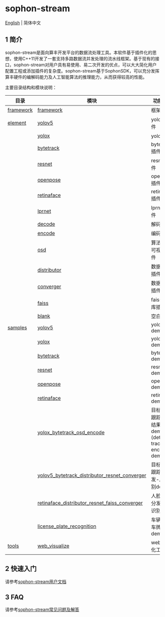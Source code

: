# sophon-stream

[English](README_EN.md) | 简体中文

## 1 简介

sophon-stream是面向算丰开发平台的数据流处理工具。本软件基于插件化的思想，使用C++11开发了一套支持多路数据流并发处理的流水线框架。基于现有的接口，sophon-stream对用户具有易使用、易二次开发的优点，可以大大简化用户配置工程或添加插件的复杂度。sophon-stream基于SophonSDK，可以充分发挥算丰硬件的编解码能力及人工智能算法的推理能力，从而获得较高的性能。

主要目录结构和模块说明：

| 目录      | 模块                                             | 功能说明  |
| ------------------------|-------------------------------------------------------------------|---------------------| 
| [framework](./framework)| [framework](./framework)                                          | 框架                        |
| [element](./element)    | [yolov5](./element/algorithm/yolov5)                              | yolov5插件             |
|                         | [yolox](./element/algorithm/yolox)                                | yolox插件               |
|                         | [bytetrack](./element/algorithm/bytetrack)                        | bytetrack插件       |
|                         | [resnet](./element/algorithm/resnet)                              | resnet插件             |
|                         | [openpose](./element/algorithm/openpose)                          | openpose插件       |
|                         | [retinaface](./element/algorithm/retinaface)                      | retinaface插件     |
|                         | [lprnet](./element/algorithm/lprnet)                              | lprnet插件            |
|                         | [decode](./element/multimedia/decode)                             | 解码插件               |
|                         | [encode](./element/multimedia/encode)                             | 编码插件               |
|                         | [osd](./element/multimedia/osd)                                   | 算法结果可视化插件       |
|                         | [distributor](./element/tools/distributor)                        | 数据分发插件       |
|                         | [converger](./element/tools/converger)                            | 数据汇聚插件       |
|                         | [faiss](./element/tools/faiss)                                    | faiss数据库插件         |
|                         | [blank](./element/tools/blank)                                    | 空白插件                |
| [samples](./samples)    | [yolov5](./samples/yolov5)                                        | yolov5 demo                             |
|                         | [yolox](./samples/yolox)                                          | yolox demo                              |
|                         | [bytetrack](./samples/bytetrack)                                  | bytetrack demo                          |
|                         | [resnet](./samples/resnet)                                        | resnet demo                             |
|                         | [openpose](./samples/openpose)                                    | openpose demo                           |
|                         | [retinaface](./samples/retinaface)                                | retinaface demo                         |
|                         | [yolox_bytetrack_osd_encode](./samples/yolox_bytetrack_osd_encode)| 目标检测-跟踪-算法结果推流demo (detect-track-encode demo)|
|                         | [yolov5_bytetrack_distributor_resnet_converger](./samples/yolov5_bytetrack_distributor_resnet_converger)| 目标检测-跟踪-分发-属性识别demo|
|                         | [retinaface_distributor_resnet_faiss_converger](./samples/retinaface_distributor_resnet_faiss_converge)| 人脸检测-分发-人脸识别demo|
|                         | [license_plate_recognition](./samples/license_plate_recognition/) | 车辆检测-车牌识别demo |
| [tools](./tools)        | [web_visualize](./tools/web_visualize)                            | web可视化工具       |

## 2 快速入门
请参考[sophon-stream用户文档](./docs/Sophon_Stream_User_Guide.md)

## 3 FAQ
请参考[sophon-stream常见问题及解答](./docs/FAQ.md)